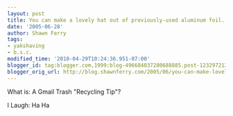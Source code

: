 ```yaml
---
layout: post
title: You can make a lovely hat out of previously-used aluminum foil.
date: '2005-06-28'
author: Shawn Ferry
tags:
- yakshaving
- b.s.c.
modified_time: '2010-04-29T10:24:36.951-07:00'
blogger_id: tag:blogger.com,1999:blog-496684037280688885.post-1232972139006546280
blogger_orig_url: http://blog.shawnferry.com/2005/06/you-can-make-lovely-hat-out-of.html
---
```


What is: A Gmail Trash "Recycling Tip"?  

I Laugh: Ha Ha  

